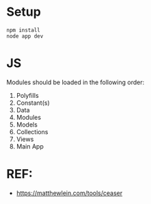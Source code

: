 # Setup

    npm install
    node app dev

# JS
Modules should be loaded in the following order:

1. Polyfills
2. Constant(s)
3. Data
4. Modules
5. Models
6. Collections
7. Views
8. Main App

# REF:

* https://matthewlein.com/tools/ceaser